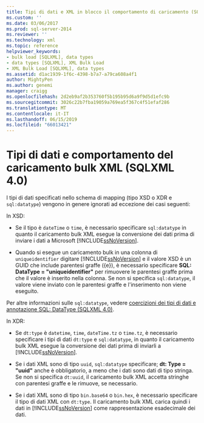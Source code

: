 ```yaml
---
title: Tipi di dati e XML in blocco il comportamento di caricamento (SQLXML 4.0) | Microsoft Docs
ms.custom: ''
ms.date: 03/06/2017
ms.prod: sql-server-2014
ms.reviewer: ''
ms.technology: xml
ms.topic: reference
helpviewer_keywords:
- bulk load [SQLXML], data types
- data types [SQLXML], XML Bulk Load
- XML Bulk Load [SQLXML], data types
ms.assetid: d1ac1939-1f6c-4398-b7a7-a79ca608a4f1
author: MightyPen
ms.author: genemi
manager: craigg
ms.openlocfilehash: 2d2eb9af2b353760f5b195b95d6a9f9d5d1efc9b
ms.sourcegitcommit: 3026c22b7fba19059a769ea5f367c4f51efaf286
ms.translationtype: MT
ms.contentlocale: it-IT
ms.lasthandoff: 06/15/2019
ms.locfileid: "66013421"
---
```

# <a name="data-types-and-xml-bulk-load-behavior-sqlxml-40"></a>Tipi di dati e comportamento del caricamento bulk XML (SQLXML 4.0)
  I tipi di dati specificati nello schema di mapping (tipo XSD o XDR e `sql:datatype`) vengono in genere ignorati ad eccezione dei casi seguenti:  
  
 In XSD:  
  
-   Se il tipo è `dateTime` o `time`, è necessario specificare `sql:datatype` in quanto il caricamento bulk XML esegue la conversione dei dati prima di inviare i dati a Microsoft [!INCLUDE[ssNoVersion](../../../includes/ssnoversion-md.md)].  
  
-   Quando si esegue un caricamento bulk in una colonna di `uniqueidentifier` digitare [!INCLUDE[ssNoVersion](../../../includes/ssnoversion-md.md)] e il valore XSD è un GUID che include parentesi graffe ({e}), è necessario specificare **SQL: DataType = "uniqueidentifier"** per rimuovere le parentesi graffe prima che il valore è inserito nella colonna. Se non si specifica `sql:datatype`, il valore viene inviato con le parentesi graffe e l'inserimento non viene  eseguito.  
  
 Per altre informazioni sulle `sql:datatype`, vedere [coercizioni dei tipi di dati e annotazione SQL: DataType &#40;SQLXML 4.0&#41;](../../sqlxml-annotated-xsd-schemas-using/data-type-coercions-and-the-sql-datatype-annotation-sqlxml-4-0.md).  
  
 In XDR:  
  
-   Se `dt:type` è `datetime`, `time`, `dateTime.tz` o `time.tz`, è necessario specificare i tipi di dati `dt:type` e `sql:datatype`, in quanto il caricamento bulk XML esegue la conversione dei dati prima di inviarli a [!INCLUDE[ssNoVersion](../../../includes/ssnoversion-md.md)].  
  
-   Se i dati XML sono di tipo `uuid`, `sql:datatype` specificare; **dt: Type = "uuid"** anche è obbligatorio, a meno che i dati sono dati di tipo stringa. Se non si specifica `dt:uuid`, il caricamento bulk XML accetta stringhe con parentesi graffe e le rimuove, se necessario.  
  
-   Se i dati XML sono di tipo `bin.base64` o `bin.hex`, è necessario specificare il tipo di dati XML con `dt:type`. Il caricamento bulk XML carica quindi i dati in [!INCLUDE[ssNoVersion](../../../includes/ssnoversion-md.md)] come rappresentazione esadecimale dei dati.  
  
  
